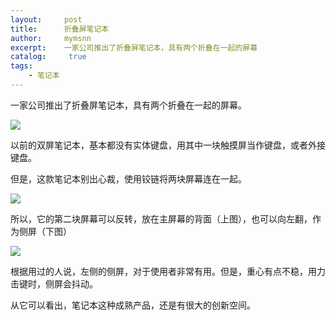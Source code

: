 ```yaml
---
layout:     post
title:      折叠屏笔记本
author:     mymsnn
excerpt:    一家公司推出了折叠屏笔记本，具有两个折叠在一起的屏幕
catalog: 	 true
tags:
    - 笔记本
---
```

一家公司推出了折叠屏笔记本，具有两个折叠在一起的屏幕。

![](https://pic.superbed.cc/item/66d5b920fcada11d3744f434.webp)

以前的双屏笔记本，基本都没有实体键盘，用其中一块触摸屏当作键盘，或者外接键盘。

但是，这款笔记本别出心裁，使用铰链将两块屏幕连在一起。

![](https://pic.superbed.cc/item/66d5b93afcada11d3744f4e3.webp)

所以，它的第二块屏幕可以反转，放在主屏幕的背面（上图），也可以向左翻，作为侧屏（下图）

![](https://pic.superbed.cc/item/66d5b956fcada11d3744f568.webp)

根据用过的人说，左侧的侧屏，对于使用者非常有用。但是，重心有点不稳，用力击键时，侧屏会抖动。

从它可以看出，笔记本这种成熟产品，还是有很大的创新空间。
